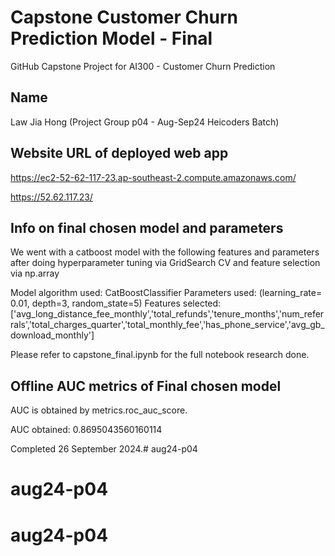 # Capstone Customer Churn Prediction Model - Final
GitHub Capstone Project for AI300 - Customer Churn Prediction

## Name
Law Jia Hong (Project Group p04 - Aug-Sep24 Heicoders Batch)

## Website URL of deployed web app
https://ec2-52-62-117-23.ap-southeast-2.compute.amazonaws.com/

https://52.62.117.23/

## Info on final chosen model and parameters

We went with a catboost model with the following features and parameters after doing hyperparameter tuning via GridSearch CV and feature selection via np.array

Model algorithm used: CatBoostClassifier
Parameters used: (learning_rate= 0.01, depth=3, random_state=5)
Features selected: ['avg_long_distance_fee_monthly','total_refunds','tenure_months','num_referrals','total_charges_quarter','total_monthly_fee','has_phone_service','avg_gb_download_monthly']

Please refer to capstone_final.ipynb for the full notebook research done.

## Offline AUC metrics of Final chosen model

AUC is obtained by metrics.roc_auc_score.

AUC obtained: 0.8695043560160114

Completed 26 September 2024.# aug24-p04
# aug24-p04
# aug24-p04
